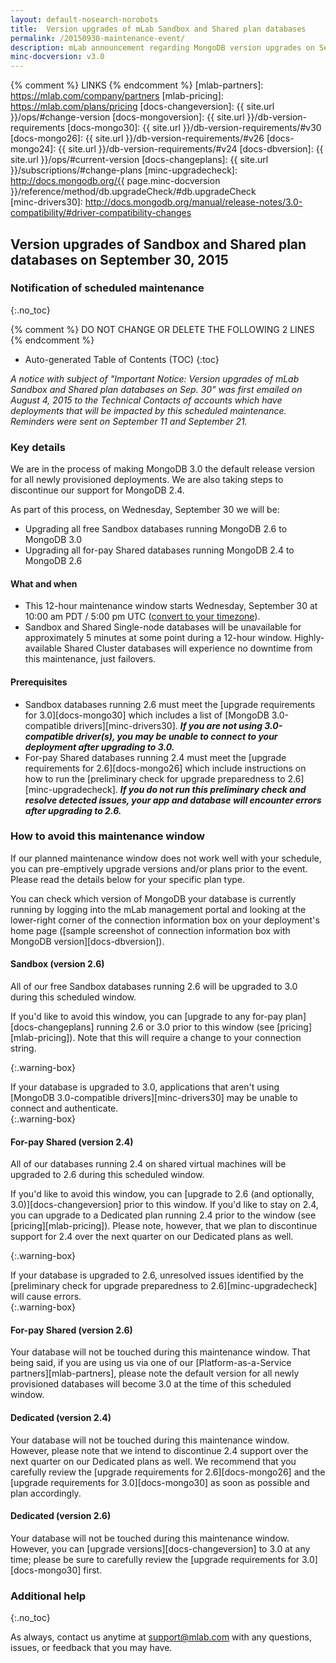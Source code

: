 ```yaml
---
layout: default-nosearch-norobots
title:  Version upgrades of mLab Sandbox and Shared plan databases
permalink: /20150930-maintenance-event/
description: mLab announcement regarding MongoDB version upgrades on September 30, 2015
minc-docversion: v3.0
---
```


{% comment %} LINKS {% endcomment %}
[mlab-partners]:       https://mlab.com/company/partners
[mlab-pricing]:        https://mlab.com/plans/pricing
[docs-changeversion]:  {{ site.url }}/ops/#change-version
[docs-mongoversion]:   {{ site.url }}/db-version-requirements
[docs-mongo30]:        {{ site.url }}/db-version-requirements/#v30
[docs-mongo26]:        {{ site.url }}/db-version-requirements/#v26
[docs-mongo24]:        {{ site.url }}/db-version-requirements/#v24
[docs-dbversion]:      {{ site.url }}/ops/#current-version
[docs-changeplans]:    {{ site.url }}/subscriptions/#change-plans
[minc-upgradecheck]:   http://docs.mongodb.org/{{ page.minc-docversion }}/reference/method/db.upgradeCheck/#db.upgradeCheck  
[minc-drivers30]:      http://docs.mongodb.org/manual/release-notes/3.0-compatibility/#driver-compatibility-changes

[timezone-converter]: http://www.timeanddate.com/worldclock/fixedtime.html?msg=mLab+Version+Upgrades&iso=20150930T17&p1=1440&ah=12

## Version upgrades of Sandbox and Shared plan databases on September 30, 2015

### Notification of scheduled maintenance 
{:.no_toc}

{% comment %} DO NOT CHANGE OR DELETE THE FOLLOWING 2 LINES {% endcomment %}
* Auto-generated Table of Contents (TOC)
{:toc}

*A notice with subject of "Important Notice: Version upgrades of mLab Sandbox and Shared plan databases on Sep. 30" was first emailed on August 4, 2015 to the Technical Contacts of accounts which have deployments that will be impacted by this scheduled maintenance. Reminders were sent on September 11 and September 21.*

### Key details

We are in the process of making MongoDB 3.0 the default release version for all newly provisioned deployments. We are also taking steps to discontinue our support for MongoDB 2.4.

As part of this process, on Wednesday, September 30 we will be:
- Upgrading all free Sandbox databases running MongoDB 2.6 to MongoDB 3.0
- Upgrading all for-pay Shared databases running MongoDB 2.4 to MongoDB 2.6

#### What and when

- This 12-hour maintenance window starts Wednesday, September 30 at 10:00 am PDT / 5:00 pm UTC ([convert to your timezone][timezone-converter]).
- Sandbox and Shared Single-node databases will be unavailable for approximately 5 minutes at some point during a 12-hour window. Highly-available Shared Cluster databases will experience no downtime from this maintenance, just failovers.

#### Prerequisites

- Sandbox databases running 2.6 must meet the [upgrade requirements for 3.0][docs-mongo30] which includes a list of [MongoDB 3.0-compatible drivers][minc-drivers30]. __*If you are not using 3.0-compatible driver(s), you may be unable to connect to your deployment after upgrading to 3.0.*__
- For-pay Shared databases running 2.4 must meet the [upgrade requirements for 2.6][docs-mongo26] which include instructions on how to run the [preliminary check for upgrade preparedness to 2.6][minc-upgradecheck]. __*If you do not run this preliminary check and resolve detected issues, your app and database will encounter errors after upgrading to 2.6.*__

### How to avoid this maintenance window

If our planned maintenance window does not work well with your schedule, you can pre-emptively upgrade versions and/or plans prior to the event. Please read the details below for your specific plan type.

You can check which version of MongoDB your database is currently running by logging into the mLab management portal and looking at the lower-right corner of the connection information box on your deployment's home page ([sample screenshot of connection information box with MongoDB version][docs-dbversion]).

#### Sandbox (version 2.6)

All of our free Sandbox databases running 2.6 will be upgraded to 3.0 during this scheduled window. 

If you'd like to avoid this window, you can [upgrade to any for-pay plan][docs-changeplans] running 2.6 or 3.0 prior to this window (see [pricing][mlab-pricing]). Note that this will require a change to your connection string.

{:.warning-box}
<div markdown="1">
If your database is upgraded to 3.0, applications that aren't using [MongoDB 3.0-compatible drivers][minc-drivers30] may be unable to connect and authenticate.
</div>
{:.warning-box}


#### For-pay Shared (version 2.4)

All of our databases running 2.4 on shared virtual machines will be upgraded to 2.6 during this scheduled window. 

If you'd like to avoid this window, you can [upgrade to 2.6 (and optionally, 3.0)][docs-changeversion] prior to this window. If you'd like to stay on 2.4, you can upgrade to a Dedicated plan running 2.4 prior to the window (see [pricing][mlab-pricing]). Please note, however, that we plan to discontinue support for 2.4 over the next quarter on our Dedicated plans as well.

{:.warning-box}
<div markdown="1">
If your database is upgraded to 2.6, unresolved issues identified by the [preliminary check for upgrade preparedness to 2.6][minc-upgradecheck] will cause errors.
</div>
{:.warning-box}


#### For-pay Shared (version 2.6)

Your database will not be touched during this maintenance window. That being said, if you are using us via one of our [Platform-as-a-Service partners][mlab-partners], please note the default version for all newly provisioned databases will become 3.0 at the time of this scheduled window.

#### Dedicated (version 2.4)

Your database will not be touched during this maintenance window. However, please note that we intend to discontinue 2.4 support over the next quarter on our Dedicated plans as well. We recommend that you carefully review the [upgrade requirements for 2.6][docs-mongo26] and the [upgrade requirements for 3.0][docs-mongo30] as soon as possible and plan accordingly.

#### Dedicated (version 2.6)

Your database will not be touched during this maintenance window. However, you can [upgrade versions][docs-changeversion] to 3.0 at any time; please be sure to carefully review the [upgrade requirements for 3.0][docs-mongo30] first.

### Additional help 
{:.no_toc}

As always, contact us anytime at <support@mlab.com> with any questions, issues, or feedback that you may have.




